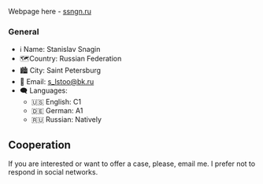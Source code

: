 Webpage here - <a href="https://ssngn.ru">ssngn.ru</a>

### General

- ℹ Name: Stanislav Snagin
- 🗺Country: Russian Federation
- 🏙 City: Saint Petersburg
- 📧 Email: s_lstoo@bk.ru
- 🗨 Languages:
    - 🇺🇸 English: C1
    - 🇩🇪 German: A1
    - 🇷🇺 Russian: Natively
    

## Cooperation
If you are interested or want to offer a case, please, email me. I prefer not to respond in social networks.
